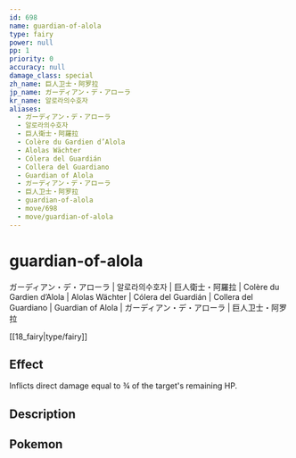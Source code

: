 ```yaml
---
id: 698
name: guardian-of-alola
type: fairy
power: null
pp: 1
priority: 0
accuracy: null
damage_class: special
zh_name: 巨人卫士・阿罗拉
jp_name: ガーディアン・デ・アローラ
kr_name: 알로라의수호자
aliases:
  - ガーディアン・デ・アローラ
  - 알로라의수호자
  - 巨人衛士・阿羅拉
  - Colère du Gardien d’Alola
  - Alolas Wächter
  - Cólera del Guardián
  - Collera del Guardiano
  - Guardian of Alola
  - ガーディアン・デ・アローラ
  - 巨人卫士・阿罗拉
  - guardian-of-alola
  - move/698
  - move/guardian-of-alola
---
```

# guardian-of-alola
    
ガーディアン・デ・アローラ | 알로라의수호자 | 巨人衛士・阿羅拉 | Colère du Gardien d’Alola | Alolas Wächter | Cólera del Guardián | Collera del Guardiano | Guardian of Alola | ガーディアン・デ・アローラ | 巨人卫士・阿罗拉

[[18_fairy|type/fairy]]

## Effect

Inflicts direct damage equal to ¾ of the target's remaining HP.

## Description



## Pokemon



